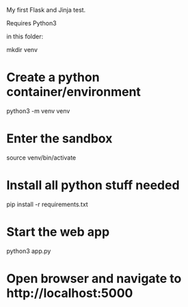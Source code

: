 My first Flask and Jinja test.

Requires Python3

in this folder:

mkdir venv
# Create a python container/environment
python3 -m venv venv
# Enter the sandbox
source venv/bin/activate
# Install all python stuff needed
pip install -r requirements.txt
# Start the web app
python3 app.py
# Open browser and navigate to http://localhost:5000


